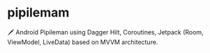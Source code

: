 # pipilemam
🗡️ Android Pipileman using Dagger Hilt, Coroutines, Jetpack (Room, ViewModel, LiveData) based on MVVM architecture.

